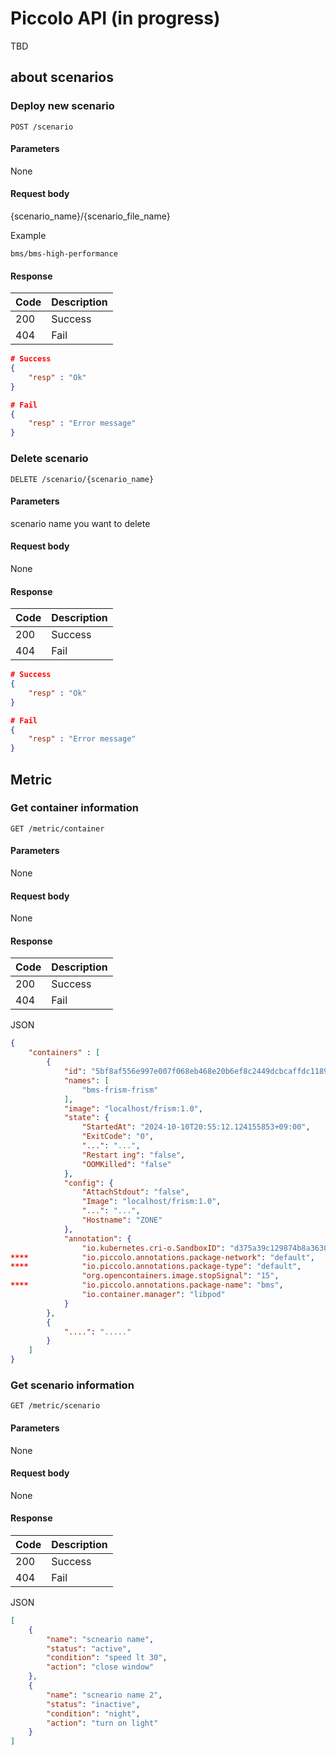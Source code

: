 <!--
SPDX-FileCopyrightText: Copyright 2024 LG Electronics Inc.

SPDX-License-Identifier: Apache-2.0
-->

# Piccolo API (in progress)

TBD

## about scenarios

### Deploy new scenario

```plaintext
POST /scenario
```

#### Parameters

None

#### Request body

{scenario_name}/{scenario_file_name}

Example

```text
bms/bms-high-performance
```

#### Response

| Code  | Description |
| ------| -----       |
| 200   | Success     |
| 404   | Fail        |

```json
# Success
{
    "resp" : "Ok"
}

# Fail
{
    "resp" : "Error message"
}
```

### Delete scenario

```plaintext
DELETE /scenario/{scenario_name}
```

#### Parameters

scenario name you want to delete

#### Request body

None

#### Response

| Code  | Description |
| ------| -----       |
| 200   | Success     |
| 404   | Fail        |

```json
# Success
{
    "resp" : "Ok"
}

# Fail
{
    "resp" : "Error message"
}
```

## Metric

### Get container information

```plaintext
GET /metric/container
```

#### Parameters

None

#### Request body

None

#### Response

| Code  | Description |
| ------| -----       |
| 200   | Success     |
| 404   | Fail        |

JSON

```json
{
    "containers" : [
        {
            "id": "5bf8af556e997e007f068eb468e20b6ef8c2449dcbcaffdc1189d5",
            "names": [
                "bms-frism-frism"
            ],
            "image": "localhost/frism:1.0",
            "state": {
                "StartedAt": "2024-10-10T20:55:12.124155853+09:00",
                "ExitCode": "0",
                "...": "...",
                "Restart ing": "false",
                "OOMKilled": "false"
            },
            "config": {
                "AttachStdout": "false",
                "Image": "localhost/frism:1.0",
                "...": "...",
                "Hostname": "ZONE"
            },
            "annotation": {
                "io.kubernetes.cri-o.SandboxID": "d375a39c129874b8a3630a6",
****            "io.piccolo.annotations.package-network": "default",
****            "io.piccolo.annotations.package-type": "default",
                "org.opencontainers.image.stopSignal": "15",
****            "io.piccolo.annotations.package-name": "bms",
                "io.container.manager": "libpod"
            }
        },
        {
            "....": "....."
        }
    ]
}
```

### Get scenario information

```text
GET /metric/scenario
```

#### Parameters

None

#### Request body

None

#### Response

| Code  | Description |
| ------| -----       |
| 200   | Success     |
| 404   | Fail        |

JSON

```json
[
    {
        "name": "scneario name",
        "status": "active",
        "condition": "speed lt 30",
        "action": "close window"
    },
    {
        "name": "scneario name 2",
        "status": "inactive",
        "condition": "night",
        "action": "turn on light"
    }
]
```

<!-- markdownlint-disable-file MD024 -->